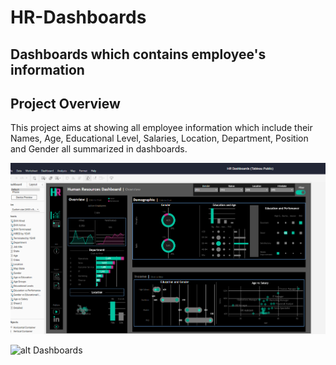 # HR-Dashboards

## Dashboards which contains employee's information 

## Project Overview
This project aims at showing all employee information which include their Names, Age, Educational Level, Salaries, Location, Department, Position and Gender all summarized in dashboards.

   ![alt Dashboards](Dashboards/Details-dashboard.png)

   ![alt Dashboards]()
   


